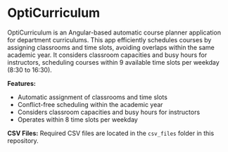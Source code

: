 # OptiCurriculum

OptiCurriculum is an Angular-based automatic course planner application for department curriculums. This app efficiently schedules courses by assigning classrooms and time slots, avoiding overlaps within the same academic year. It considers classroom capacities and busy hours for instructors, scheduling courses within 9 available time slots per weekday (8:30 to 16:30).

**Features:**
- Automatic assignment of classrooms and time slots
- Conflict-free scheduling within the academic year
- Considers classroom capacities and busy hours for instructors
- Operates within 8 time slots per weekday

**CSV Files:**
Required CSV files are located in the `csv_files` folder in this repository.
